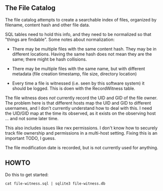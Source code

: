 The File Catalog
----------------
The file catalog attempts to create a searchable index of files,
organized by filename, content hash and other file data.

SQL tables need to hold this info, and they need to be normalized
so that "things are findable". Some notes about normalization:

* There may be multiple files with the same content hash. They
  may be in different locations. Having the same hash does not
  mean they are the same; there might be hash collisions.

* There may be multiple files with the same name, but with
  different metadata (file creation timestamp, file size,
  directory location)

* Every time a file is witnessed (i.e. seen by this software system)
  it should be logged. This is doen with the RecordWitness table.

The file witness does *not* currently record the UID and GID of the
file owner. The problem here is that different hosts map the UID and
GID to different usernames, and I don't currently understand how to
deal with this. I need the UID/GID map at the time its observed, as
it exists on the observing host ... and not some later time.

This also includes issues like rwx permissions. I don't know how to
securely track file ownership and permissions in a multi-host setting.
Fixing this is an important TODO, I guess.

The file modification date is recorded, but is not currently used for
anything.



HOWTO
-----
Do this to get started:
```
cat file-witness.sql | sqlite3 file-witness.db
```
